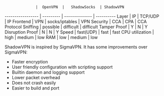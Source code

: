                   |  OpenVPN  |   ShadowSocks  | ShadowVPN
----------------- | --------- | -------------- | ----------
Layer             |     IP    |     TCP/UDP    |     IP
Frontend          |    VPN    | socks/iptables |    VPN
Security          |    CCA    |       CPA      |    CCA
Protocol Sniffing |  possible |    difficult   | difficult
Tamper Proof      |     Y     |        N       |     Y
Disruption Proof  |     N     |        N       |     Y
Speed             | fast(UDP) |       fast     |    fast
CPU utilization   |    high   |      medium    |    low
RAM               |    low    |      medium    |    low

ShadowVPN is inspired by SigmaVPN. It has some improvements over SigmaVPN:
- Faster encryption
- User friendly configuration with scripting support
- Builtin daemon and logging support
- Lower packet overhead
- Does not crash easily
- Easier to build and port